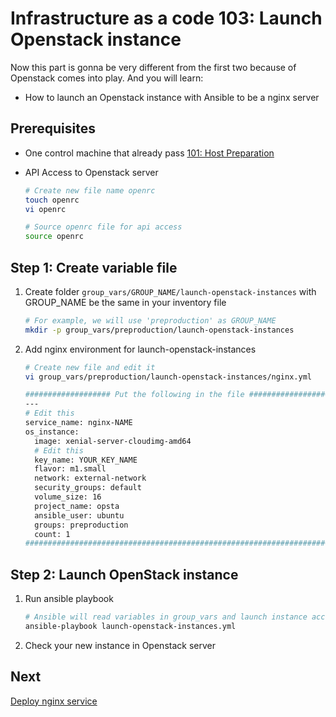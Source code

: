 # Infrastructure as a code 103: Launch Openstack instance
Now this part is gonna be very different from the first two because of Openstack comes into play. And you will learn:

- How to launch an Openstack instance with Ansible to be a nginx server

## Prerequisites
- One control machine that already pass [101: Host Preparation](01-host-preparation.md)
- API Access to Openstack server

    ```bash
    # Create new file name openrc
    touch openrc
    vi openrc

    # Source openrc file for api access
    source openrc
    ```

## Step 1: Create variable file
1. Create folder `group_vars/GROUP_NAME/launch-openstack-instances` with GROUP_NAME be the same in your inventory file

    ```bash
    # For example, we will use 'preproduction' as GROUP_NAME
    mkdir -p group_vars/preproduction/launch-openstack-instances
    ```

1. Add nginx environment for launch-openstack-instances

    ```bash
    # Create new file and edit it
    vi group_vars/preproduction/launch-openstack-instances/nginx.yml

    ################### Put the following in the file ###################
    ---
    # Edit this
    service_name: nginx-NAME
    os_instance:
      image: xenial-server-cloudimg-amd64
      # Edit this
      key_name: YOUR_KEY_NAME
      flavor: m1.small
      network: external-network
      security_groups: default
      volume_size: 16
      project_name: opsta
      ansible_user: ubuntu
      groups: preproduction
      count: 1
    #####################################################################
    ```

## Step 2: Launch OpenStack instance
1. Run ansible playbook

    ```bash
    # Ansible will read variables in group_vars and launch instance according to them
    ansible-playbook launch-openstack-instances.yml
    ```

1. Check your new instance in Openstack server

## Next
[Deploy nginx service](04-deploy-nginx.md)
